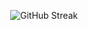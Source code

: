 <p align="center"><img src="https://streak-stats.demolab.com?user=Shikder-Tarek-15&theme=default&hide_border=true&date_format=j%20M%5B%20Y%5D" alt="GitHub Streak" /></p>
